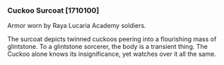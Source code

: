 ### Cuckoo Surcoat [1710100]

Armor worn by Raya Lucaria Academy soldiers.

The surcoat depicts twinned cuckoos peering into a flourishing mass of glintstone. To a glintstone sorcerer, the body is a transient thing. The Cuckoo alone knows its insignificance, yet watches over it all the same.